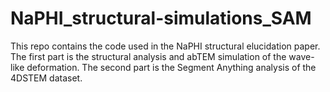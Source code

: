 # NaPHI_structural-simulations_SAM
This repo contains the code used in the NaPHI structural elucidation paper. The first part is the structural analysis and abTEM simulation of the wave-like deformation. The second part is the Segment Anything analysis of the 4DSTEM dataset.
